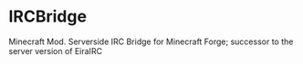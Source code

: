 # IRCBridge
Minecraft Mod. Serverside IRC Bridge for Minecraft Forge; successor to the server version of EiraIRC
